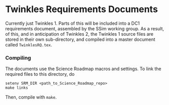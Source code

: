 # Twinkles Requirements Documents

Currently just Twinkles 1. Parts of this will be included into
a DC1 requirements document, assembled by the SSim working group. As a
result, of this, and in  anticipation of Twinkles 2,
the  Twinkles 1 source files are stored
in their own sub-directory, and compiled into a master document
called `TwinklesRQ.tex`.

### Compiling

The documents use the Science Roadmap macros and settings. To link the
required files to this directory, do
```
setenv SRM_DIR <path_to_Science_Roadmap_repo>
make links
```
Then, compile with `make`.
